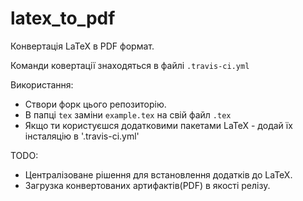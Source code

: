 # latex_to_pdf

Конвертація LaTeX в PDF формат.

Команди ковертації знаходяться в файлі `.travis-ci.yml`

Використання:

* Створи форк цього репозиторію.
* В папці `tex` заміни `example.tex` на свій файл `.tex`
* Якщо ти користуєшся додатковими пакетами LaTeX - додай їх інсталяцію в '.travis-ci.yml'

TODO:

* Централізоване рішення для встановлення додатків до LaTeX.
* Загрузка конвертованих артифактів(PDF) в якості релізу.
